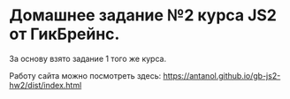# Домашнее задание №2 курса JS2 от ГикБрейнс.
За основу взято задание 1 того же курса.

Работу сайта можно посмотреть здесь:
    https://antanol.github.io/gb-js2-hw2/dist/index.html